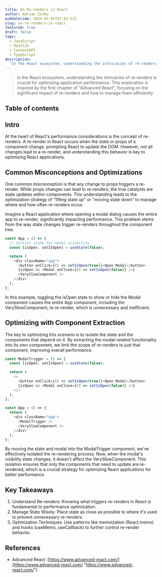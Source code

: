 ```yaml
---
title: On Re-renders in React
author: Adrian Zinko
pubDatetime: 2024-03-01T07:42:51Z
slug: on-re-renders-in-react
featured: true
draft: false
tags:
  - JavaScript
  - ReactJS
  - ContextAPI
  - TypeScript
description:
  "In the React ecosystem, understanding the intricacies of re-renders is crucial for optimizing application performance."
---
```


> In the React ecosystem, understanding the intricacies of re-renders is crucial for optimizing application performance. This exploration is inspired by the first chapter of "Advanced React", focusing on the significant impact of re-renders and how to manage them efficiently.

## Table of contents

## Intro

At the heart of React's performance considerations is the concept of re-renders. A re-render in React occurs when the state or props of a component change, prompting React to update the DOM. However, not all changes lead to a re-render, and understanding this behavior is key to optimizing React applications.

## Common Misconceptions and Optimizations

One common misconception is that any change to props triggers a re-render. While props changes can lead to re-renders, the true catalysts are state updates within components. This understanding leads to the optimization strategy of "lifting state up" or "moving state down" to manage where and how often re-renders occur.

Imagine a React application where opening a modal dialog causes the entire app to re-render, significantly impacting performance. This problem stems from the way state changes trigger re-renders throughout the component tree.

```js
const App = () => {
  // Initial state for modal visibility
  const [isOpen, setIsOpen] = useState(false);

  return (
    <div className="app">
      <button onClick={() => setIsOpen(true)}>Open Modal</button>
      {isOpen && <Modal onClose={() => setIsOpen(false)} />}
      <VerySlowComponent />
    </div>
  );
};
```

In this example, toggling the isOpen state to show or hide the Modal component causes the entire App component, including the VerySlowComponent, to re-render, which is unnecessary and inefficient.

## Optimizing with Component Extraction

The key to optimizing this scenario is to isolate the state and the components that depend on it. By extracting the modal-related functionality into its own component, we limit the scope of re-renders to just that component, improving overall performance.

```js
const ModalTrigger = () => {
  const [isOpen, setIsOpen] = useState(false);

  return (
    <>
      <button onClick={() => setIsOpen(true)}>Open Modal</button>
      {isOpen && <Modal onClose={() => setIsOpen(false)} />}
    </>
  );
};

const App = () => {
  return (
    <div className="app">
      <ModalTrigger />
      <VerySlowComponent />
    </div>
  );
};
```
By moving the state and modal into the ModalTrigger component, we've effectively isolated the re-rendering process. Now, when the modal's visibility state changes, it doesn't affect the VerySlowComponent. This isolation ensures that only the components that need to update are re-rendered, which is a crucial strategy for optimizing React applications for better performance.

## Key Takeaways

1. Understand Re-renders: Knowing what triggers re-renders in React is fundamental to performance optimization.
2. Manage State Wisely: Place state as close as possible to where it's used to prevent unnecessary re-renders.
3. Optimization Techniques: Use patterns like memoization (React.memo) and hooks (useMemo, useCallback) to further control re-render behavior.

## References

- Advanced React: [https://www.advanced-react.com/](https://www.advanced-react.com/ "https://www.advanced-react.com/")
